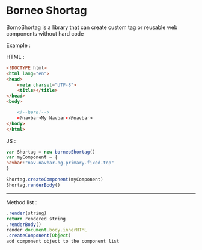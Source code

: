 # Borneo Shortag

BornoShortag is a library that can create
custom tag or reusable web components without hard code

Example :


HTML :
```html
<!DOCTYPE html>
<html lang="en">
<head>
    <meta charset="UTF-8">
    <title></title>
</head>
<body>

    <!--here!-->
    <@navbar>My Navbar</@navbar>
</body>
</html>
```
JS :
```javascript
var Shortag = new borneoShortag()
var myComponent = {
navbar:"nav.navbar.bg-primary.fixed-top"
}

Shortag.createComponent(myComponent)
Shortag.renderBody()
```

---

Method list :
```javascript
.render(string)
return rendered string
.renderBody()
render document.body.innerHTML 
.createComponent(Object)
add component object to the component list
```
